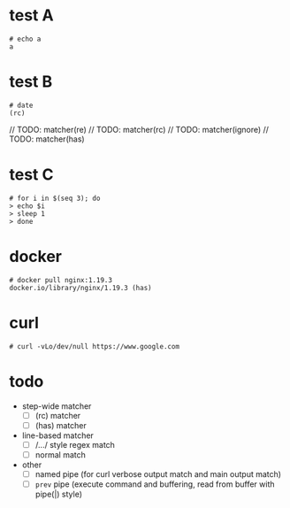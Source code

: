 # test A

  ```
  # echo a
  a
  ```

# test B

```
# date
(rc)
```
// TODO: matcher(re)
// TODO: matcher(rc)
// TODO: matcher(ignore)
// TODO: matcher(has)

# test C

```
# for i in $(seq 3); do
> echo $i
> sleep 1
> done
```

# docker

```
# docker pull nginx:1.19.3
docker.io/library/nginx/1.19.3 (has)
```

# curl

```
# curl -vLo/dev/null https://www.google.com
```

# todo
- step-wide matcher
  - [ ] (rc) matcher
  - [ ] (has) matcher
- line-based matcher
  - [ ] /.../ style regex match
  - [ ] normal match
- other
  - [ ] named pipe (for curl verbose output match and main output match)
  - [ ] `prev` pipe (execute command and buffering, read from buffer with pipe(|) style)